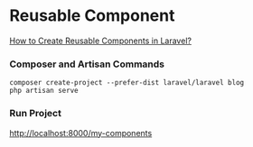 # Reusable Component

[How to Create Reusable Components in Laravel?](https://www.itsolutionstuff.com/post/how-to-create-reusable-components-in-laravelexample.html)

### Composer and Artisan Commands
```shell script
composer create-project --prefer-dist laravel/laravel blog
php artisan serve
```

### Run Project
[http://localhost:8000/my-components](http://localhost:8000/my-components)
